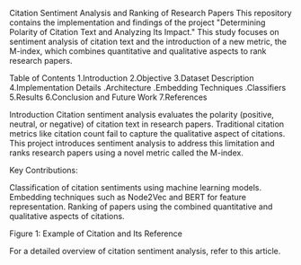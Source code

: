 Citation Sentiment Analysis and Ranking of Research Papers
This repository contains the implementation and findings of the project "Determining Polarity of Citation Text and Analyzing Its Impact." This study focuses on sentiment analysis of citation text and the introduction of a new metric, the M-index, which combines quantitative and qualitative aspects to rank research papers.

Table of Contents
1.Introduction
2.Objective
3.Dataset Description
4.Implementation Details
  .Architecture
  .Embedding Techniques
  .Classifiers
5.Results
6.Conclusion and Future Work
7.References

Introduction
Citation sentiment analysis evaluates the polarity (positive, neutral, or negative) of citation text in research papers. Traditional citation metrics like citation count fail to capture the qualitative aspect of citations. This project introduces sentiment analysis to address this limitation and ranks research papers using a novel metric called the M-index.

Key Contributions:

Classification of citation sentiments using machine learning models.
Embedding techniques such as Node2Vec and BERT for feature representation.
Ranking of papers using the combined quantitative and qualitative aspects of citations.

Figure 1: Example of Citation and Its Reference

For a detailed overview of citation sentiment analysis, refer to this article.


